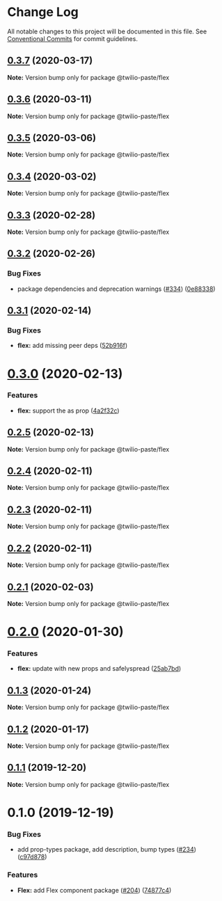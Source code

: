# Change Log

All notable changes to this project will be documented in this file.
See [Conventional Commits](https://conventionalcommits.org) for commit guidelines.

## [0.3.7](https://github.com/twilio-labs/paste/compare/@twilio-paste/flex@0.3.6...@twilio-paste/flex@0.3.7) (2020-03-17)

**Note:** Version bump only for package @twilio-paste/flex





## [0.3.6](https://github.com/twilio-labs/paste/compare/@twilio-paste/flex@0.3.5...@twilio-paste/flex@0.3.6) (2020-03-11)

**Note:** Version bump only for package @twilio-paste/flex





## [0.3.5](https://github.com/twilio-labs/paste/compare/@twilio-paste/flex@0.3.4...@twilio-paste/flex@0.3.5) (2020-03-06)

**Note:** Version bump only for package @twilio-paste/flex





## [0.3.4](https://github.com/twilio-labs/paste/compare/@twilio-paste/flex@0.3.3...@twilio-paste/flex@0.3.4) (2020-03-02)

**Note:** Version bump only for package @twilio-paste/flex





## [0.3.3](https://github.com/twilio-labs/paste/compare/@twilio-paste/flex@0.3.2...@twilio-paste/flex@0.3.3) (2020-02-28)

**Note:** Version bump only for package @twilio-paste/flex





## [0.3.2](https://github.com/twilio-labs/paste/compare/@twilio-paste/flex@0.3.1...@twilio-paste/flex@0.3.2) (2020-02-26)


### Bug Fixes

* package dependencies and deprecation warnings ([#334](https://github.com/twilio-labs/paste/issues/334)) ([0e88338](https://github.com/twilio-labs/paste/commit/0e88338511e6835a79eb0a9cea8d5b3a1cdf0a88))





## [0.3.1](https://github.com/twilio-labs/paste/compare/@twilio-paste/flex@0.3.0...@twilio-paste/flex@0.3.1) (2020-02-14)


### Bug Fixes

* **flex:** add missing peer deps ([52b916f](https://github.com/twilio-labs/paste/commit/52b916f7750a9351981c4136d59e847cb98d5c0f))





# [0.3.0](https://github.com/twilio-labs/paste/compare/@twilio-paste/flex@0.2.5...@twilio-paste/flex@0.3.0) (2020-02-13)


### Features

* **flex:** support the as prop ([4a2f32c](https://github.com/twilio-labs/paste/commit/4a2f32cdb98d895e441d1c8315c574bdcc415b5d))





## [0.2.5](https://github.com/twilio-labs/paste/compare/@twilio-paste/flex@0.2.4...@twilio-paste/flex@0.2.5) (2020-02-13)

**Note:** Version bump only for package @twilio-paste/flex





## [0.2.4](https://github.com/twilio-labs/paste/compare/@twilio-paste/flex@0.2.3...@twilio-paste/flex@0.2.4) (2020-02-11)

**Note:** Version bump only for package @twilio-paste/flex





## [0.2.3](https://github.com/twilio-labs/paste/compare/@twilio-paste/flex@0.2.2...@twilio-paste/flex@0.2.3) (2020-02-11)

**Note:** Version bump only for package @twilio-paste/flex





## [0.2.2](https://github.com/twilio-labs/paste/compare/@twilio-paste/flex@0.2.1...@twilio-paste/flex@0.2.2) (2020-02-11)

**Note:** Version bump only for package @twilio-paste/flex





## [0.2.1](https://github.com/twilio-labs/paste/compare/@twilio-paste/flex@0.2.0...@twilio-paste/flex@0.2.1) (2020-02-03)

**Note:** Version bump only for package @twilio-paste/flex





# [0.2.0](https://github.com/twilio-labs/paste/compare/@twilio-paste/flex@0.1.3...@twilio-paste/flex@0.2.0) (2020-01-30)


### Features

* **flex:** update with new props and safelyspread ([25ab7bd](https://github.com/twilio-labs/paste/commit/25ab7bdbeca92fe6a07779c476976f51a26700f2))





## [0.1.3](https://github.com/twilio-labs/paste/compare/@twilio-paste/flex@0.1.2...@twilio-paste/flex@0.1.3) (2020-01-24)

**Note:** Version bump only for package @twilio-paste/flex





## [0.1.2](https://github.com/twilio-labs/paste/compare/@twilio-paste/flex@0.1.1...@twilio-paste/flex@0.1.2) (2020-01-17)

**Note:** Version bump only for package @twilio-paste/flex





## [0.1.1](https://github.com/twilio-labs/paste/compare/@twilio-paste/flex@0.1.0...@twilio-paste/flex@0.1.1) (2019-12-20)

**Note:** Version bump only for package @twilio-paste/flex





# 0.1.0 (2019-12-19)


### Bug Fixes

* add prop-types package, add description, bump types ([#234](https://github.com/twilio-labs/paste/issues/234)) ([c97d878](https://github.com/twilio-labs/paste/commit/c97d878d090b89d176e6f48f25a33e5317585ef4))


### Features

* **Flex:** add Flex component package ([#204](https://github.com/twilio-labs/paste/issues/204)) ([74877c4](https://github.com/twilio-labs/paste/commit/74877c4b0b260c5c6451bf9eb95c2baf3b1b7751))
